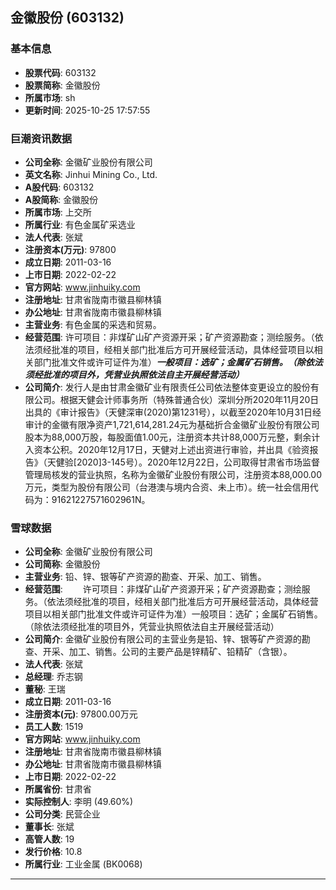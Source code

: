 ## 金徽股份 (603132)

### 基本信息

- **股票代码**: 603132
- **股票简称**: 金徽股份
- **所属市场**: sh
- **更新时间**: 2025-10-25 17:57:55

### 巨潮资讯数据

- **公司全称**: 金徽矿业股份有限公司
- **英文名称**: Jinhui Mining Co., Ltd.
- **A股代码**: 603132
- **A股简称**: 金徽股份
- **所属市场**: 上交所
- **所属行业**: 有色金属矿采选业
- **法人代表**: 张斌
- **注册资本(万元)**: 97800
- **成立日期**: 2011-03-16
- **上市日期**: 2022-02-22
- **官方网站**: www.jinhuiky.com
- **注册地址**: 甘肃省陇南市徽县柳林镇
- **办公地址**: 甘肃省陇南市徽县柳林镇
- **主营业务**: 有色金属的采选和贸易。
- **经营范围**: 许可项目：非煤矿山矿产资源开采；矿产资源勘查；测绘服务。（依法须经批准的项目，经相关部门批准后方可开展经营活动，具体经营项目以相关部门批准文件或许可证件为准）***一般项目：选矿；金属矿石销售。（除依法须经批准的项目外，凭营业执照依法自主开展经营活动）***
- **公司简介**: 发行人是由甘肃金徽矿业有限责任公司依法整体变更设立的股份有限公司。根据天健会计师事务所（特殊普通合伙）深圳分所2020年11月20日出具的《审计报告》（天健深审(2020)第1231号），以截至2020年10月31日经审计的金徽有限净资产1,721,614,281.24元为基础折合金徽矿业股份有限公司股本为88,000万股，每股面值1.00元，注册资本共计88,000万元整，剩余计入资本公积。2020年12月17日，天健对上述出资进行审验，并出具《验资报告》（天健验[2020]3-145号）。2020年12月22日，公司取得甘肃省市场监督管理局核发的营业执照，名称为金徽矿业股份有限公司，注册资本88,000.00万元，类型为股份有限公司（台港澳与境内合资、未上市）。统一社会信用代码为：91621227571602961N。

### 雪球数据

- **公司全称**: 金徽矿业股份有限公司
- **公司简称**: 金徽股份
- **主营业务**: 铅、锌、银等矿产资源的勘查、开采、加工、销售。
- **经营范围**: 　　许可项目：非煤矿山矿产资源开采；矿产资源勘查；测绘服务。（依法须经批准的项目，经相关部门批准后方可开展经营活动，具体经营项目以相关部门批准文件或许可证件为准）一般项目：选矿；金属矿石销售。（除依法须经批准的项目外，凭营业执照依法自主开展经营活动）
- **公司简介**: 金徽矿业股份有限公司的主营业务是铅、锌、银等矿产资源的勘查、开采、加工、销售。公司的主要产品是锌精矿、铅精矿（含银）。
- **法人代表**: 张斌
- **总经理**: 乔志钢
- **董秘**: 王瑞
- **成立日期**: 2011-03-16
- **注册资本(元)**: 97800.00万元
- **员工人数**: 1519
- **官方网站**: www.jinhuiky.com
- **注册地址**: 甘肃省陇南市徽县柳林镇
- **办公地址**: 甘肃省陇南市徽县柳林镇
- **上市日期**: 2022-02-22
- **所属省份**: 甘肃省
- **实际控制人**: 李明 (49.60%)
- **公司分类**: 民营企业
- **董事长**: 张斌
- **高管人数**: 19
- **发行价格**: 10.8
- **所属行业**: 工业金属 (BK0068)

---